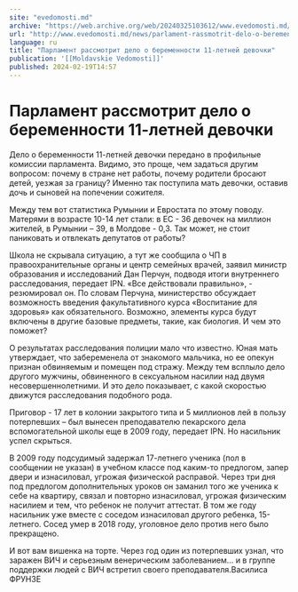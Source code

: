 ```yaml
---
site: "evedomosti.md"
archive: "https://web.archive.org/web/20240325103612/www.evedomosti.md/news/parlament-rassmotrit-delo-o-beremennosti-11-letnej-devochki"
url: "http://www.evedomosti.md/news/parlament-rassmotrit-delo-o-beremennosti-11-letnej-devochki"
language: ru
title: "Парламент рассмотрит дело о беременности 11-летней девочки"
publication: '[[Moldavskie Vedomosti]]'
published: 2024-02-19T14:57
---
```


# Парламент рассмотрит дело о беременности 11-летней девочки

Дело о беременности 11-летней девочки передано в профильные комиссии парламента. Видимо, это проще, чем задаться другим вопросом: почему в стране нет работы, почему родители бросают детей, уезжая за границу? Именно так поступила мать девочки, оставив дочь и сыновей на попечении сожителя.

Между тем вот статистика Румынии и Евростата по этому поводу. Матерями в возрасте 10-14 лет стали: в ЕС - 36 девочек на миллион жителей, в Румынии – 39, в Молдове - 0,3. Так может, не стоит паниковать и отвлекать депутатов от работы?

Школа не скрывала ситуацию, а тут же сообщила о ЧП в правоохранительные органы и центр семейных врачей, заявил министр образования и исследований Дан Перчун, подводя итоги внутреннего расследования, передает IPN. «Все действовали правильно», - резюмировал он. По словам Перчуна, министерство обсуждает возможность введения факультативного курса «Воспитание для здоровья» как обязательного. Возможно, элементы курса будут включены в другие базовые предметы, такие, как биология. И чем это поможет?

О результатах расследования полиции мало что известно. Юная мать утверждает, что забеременела от знакомого мальчика, но ее опекун признан обвиняемым и помещен под стражу. Между тем всплыло дело другого мужчины, обвиненного в сексуальном насилии над двумя несовершеннолетними. И это дело показывает, с какой скоростью движутся расследования подобного рода.

Приговор - 17 лет в колонии закрытого типа и 5 миллионов лей в пользу потерпевших – был вынесен преподавателю пекарского дела вспомогательной школы еще в 2009 году, передает IPN. Но насильник успел скрыться.

В 2009 году подсудимый задержал 17-летнего ученика (пол в сообщении не указан) в учебном классе под каким-то предлогом, запер двери и изнасиловал, угрожая физической расправой. Через три дня под предлогом дополнительных уроков он заманил того же ученика к себе на квартиру, связал и повторно изнасиловал, угрожая физическим насилием и тем, что ребенок не получит аттестат. В том же году насильник уже вместе с соседом изнасиловал другого ребенка, 15-летнего. Сосед умер в 2018 году, уголовное дело против него было прекращено.

И вот вам вишенка на торте. Через год один из потерпевших узнал, что заражен ВИЧ и серьезным венерическим заболеванием… и в группе поддержки людей с ВИЧ встретил своего преподавателя.Василиса ФРУНЗЕ